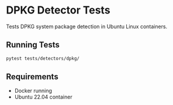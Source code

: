 # DPKG Detector Tests

Tests DPKG system package detection in Ubuntu Linux containers.

## Running Tests

```bash
pytest tests/detectors/dpkg/
```

## Requirements

- Docker running
- Ubuntu 22.04 container
